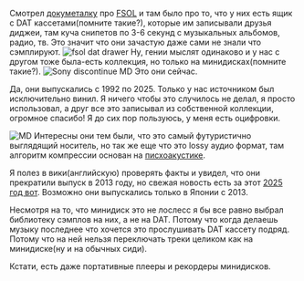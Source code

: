 ---
---
Смотрел [докуметалку](https://youtu.be/E3HtJgf_AMM) про [FSOL](https://www.discogs.com/artist/2549-The-Future-Sound-Of-London) и там было про то, что у них есть ящик с DAT кассетами(помните такие?), которые им записывали друзья диджеи, там куча снипетов по 3-6 секунд с музыкальных альбомов, радио, тв. Это значит что они зачастую даже сами не знали что сэмплируют.
![fsol dat drawer]({{site.url}}/assets/images/fsol_dat.png)
Ну, гении мыслят одинаково и у нас с другом тоже была-есть коллекция, но только на минидисках(помните такие?). 
![Sony discontinue MD]({{site.url}}/assets/images/sony_site_md.png)
Это они сейчас. 

Да, они выпускались с 1992 по 2025.
Только у нас источником был исключительно винил. Я ничего чтобы это случилось не делал, я просто использовал, а друг все это записывал из собственной коллекции, огромное спасибо! Я до сих пор пользуюсь, у меня есть оцифровки.


![MD]({{site.url}}/assets/images/minidisk.png)
Интересны они тем были, что это самый футуристично выглядящий носитель, но так же еще что это lossy аудио формат, там алгоритм компрессии основан на [писхоакустике](https://en.wikipedia.org/wiki/Psychoacoustics).

Я полез в вики(английскую) проверять факты и увидел, что они прекратили выпуск в 2013 году, но свежая новость есть за этот [2025 год вот](https://www.sony.jp/rec-media/info2/20250123.html?cpint=rec-media_sony_news-Sony%20News-ja_JP-responsivegrid_initial_middle_sonynews_1). Возможно они выпускались только в Японии с 2013. 

Несмотря на то, что минидиск это не лослесс я бы все равно выбрал библиотеку сэмплов на них, а не на DAT. Потому что когда делаешь музыку последнее что хочется это прослушивать DAT кассету подряд. Потому что на ней нельзя переключать треки целиком как на минидиске(ну и на обычных сиди).

Кстати, есть даже портативные плееры и рекордеры минидисков.